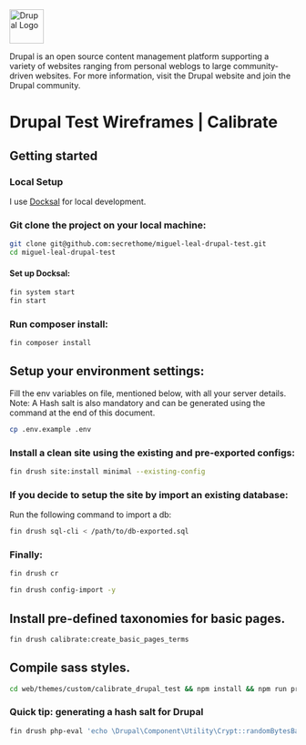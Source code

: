 <img alt="Drupal Logo" src="https://www.drupal.org/files/Wordmark_blue_RGB.png" height="60px">

Drupal is an open source content management platform supporting a variety of
websites ranging from personal weblogs to large community-driven websites. For
more information, visit the Drupal website and join the Drupal community.

# Drupal Test Wireframes | Calibrate

## Getting started

### Local Setup

I use [Docksal](https://docksal.io/) for local development.

### Git clone the project on your local machine:

```bash
git clone git@github.com:secrethome/miguel-leal-drupal-test.git
cd miguel-leal-drupal-test
```

#### Set up Docksal:

```bash
fin system start
fin start
```

### Run composer install:

```bash
fin composer install
```

## Setup your environment settings:

Fill the env variables on file, mentioned below, with all your server details.
Note: A Hash salt is also mandatory and can be generated using the command at the end of this document.

```bash
cp .env.example .env
```

### Install a clean site using the existing and pre-exported configs:

```bash
fin drush site:install minimal --existing-config
```

### If you decide to setup the site by import an existing database:

Run the following command to import a db:

```bash
fin drush sql-cli < /path/to/db-exported.sql
```

### Finally:

```bash
fin drush cr
```

```bash
fin drush config-import -y
```

## Install pre-defined taxonomies for basic pages.

```bash
fin drush calibrate:create_basic_pages_terms
```

## Compile sass styles.

```bash
cd web/themes/custom/calibrate_drupal_test && npm install && npm run prod
```

### Quick tip: generating a hash salt for Drupal

```bash
fin drush php-eval 'echo \Drupal\Component\Utility\Crypt::randomBytesBase64(55) . "\n";'
```

